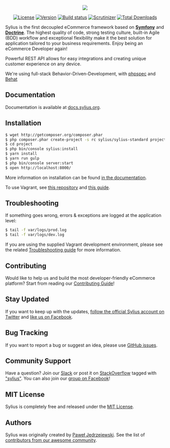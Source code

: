 <p align="center">
  <a href="http://sylius.org" target="_blank">
    <img src="http://demo.sylius.org/assets/shop/img/logo.png" />
  </a>
</p>
<p align="center">
  <a href="https://packagist.org/packages/sylius/sylius"><img src="https://img.shields.io/packagist/l/Sylius/Sylius.svg" alt="License" /></a>
  <a href="https://packagist.org/packages/sylius/sylius"><img src="https://img.shields.io/packagist/vpre/Sylius/Sylius.svg" alt="Version" /></a>
  <a href="http://travis-ci.org/Sylius/Sylius"><img src="https://img.shields.io/travis/Sylius/Sylius/master.svg" alt="Build status" /></a>
  <a href="https://scrutinizer-ci.com/g/Sylius/Sylius/"><img src="https://img.shields.io/scrutinizer/g/Sylius/Sylius.svg" alt="Scrutinizer" /></a>
  <a href="https://packagist.org/packages/sylius/sylius"><img src="https://poser.pugx.org/sylius/sylius/downloads" alt="Total Downloads" /></a>
</p>

Sylius is the first decoupled eCommerce framework based on [**Symfony**](http://symfony.com) and [**Doctrine**](http://doctrine-project.org). 
The highest quality of code, strong testing culture, built-in Agile (BDD) workflow and exceptional flexibility make it the best solution for application tailored to your business requirements. 
Enjoy being an eCommerce Developer again!

Powerful REST API allows for easy integrations and creating unique customer experience on any device.

We're using full-stack Behavior-Driven-Development, with [phpspec](http://phpspec.net) and [Behat](http://behat.org)

Documentation
-------------

Documentation is available at [docs.sylius.org](http://docs.sylius.org).

Installation
------------

```bash
$ wget http://getcomposer.org/composer.phar
$ php composer.phar create-project -s rc sylius/sylius-standard project
$ cd project
$ php bin/console sylius:install
$ yarn install
$ yarn run gulp
$ php bin/console server:start
$ open http://localhost:8000/
```

More information on installation can be found [in the documentation](http://docs.sylius.org/en/latest/book/installation/vagrant_installation.html).

To use Vagrant, see [this repository](http://github.com/Sylius/Vagrant) and [this guide](http://docs.sylius.org/en/latest/book/installation/installation.html).

Troubleshooting
---------------

If something goes wrong, errors & exceptions are logged at the application level:

```bash
$ tail -f var/logs/prod.log
$ tail -f var/logs/dev.log
```

If you are using the supplied Vagrant development environment, please see the related [Troubleshooting guide](http://github.com/Sylius/Vagrant/README.md#Troubleshooting) for more information.

Contributing
------------

Would like to help us and build the most developer-friendly eCommerce platform? Start from reading our [Contributing Guide](http://docs.sylius.org/en/latest/contributing/index.html)!

Stay Updated
------------

If you want to keep up with the updates, [follow the official Sylius account on Twitter](http://twitter.com/Sylius) and [like us on Facebook](https://www.facebook.com/SyliusEcommerce/).

Bug Tracking
------------

If you want to report a bug or suggest an idea, please use [GitHub issues](https://github.com/Sylius/Sylius/issues).

Community Support
-----------------

Have a question? Join our [Slack](http://sylius.org/slack) or post it on [StackOverflow](http://stackoverflow.com) tagged with ["sylius"](https://stackoverflow.com/questions/tagged/sylius). You can also join our [group on Facebook](https://www.facebook.com/groups/sylius/)!

MIT License
-----------

Sylius is completely free and released under the [MIT License](https://github.com/Sylius/Sylius/blob/master/LICENSE).

Authors
-------

Sylius was originally created by [Paweł Jędrzejewski](http://pjedrzejewski.com).
See the list of [contributors from our awesome community](https://github.com/Sylius/Sylius/contributors).
